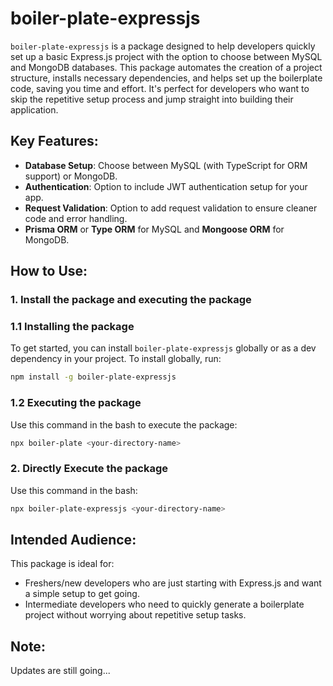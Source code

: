 # boiler-plate-expressjs

`boiler-plate-expressjs` is a package designed to help developers quickly set up a basic Express.js project with the option to choose between MySQL and MongoDB databases. This package automates the creation of a project structure, installs necessary dependencies, and helps set up the boilerplate code, saving you time and effort. It's perfect for developers who want to skip the repetitive setup process and jump straight into building their application.


## Key Features:
- **Database Setup**: Choose between MySQL (with TypeScript for ORM support) or MongoDB.
- **Authentication**: Option to include JWT authentication setup for your app.
- **Request Validation**: Option to add request validation to ensure cleaner code and error handling.
- **Prisma ORM** or **Type ORM** for MySQL and **Mongoose ORM** for MongoDB.

## How to Use:

### 1. Install the package and executing the package

### 1.1 Installing the package
To get started, you can install `boiler-plate-expressjs` globally or as a dev dependency in your project. To install globally, run:

```bash
npm install -g boiler-plate-expressjs
```
### 1.2 Executing the package
Use this command in the bash to execute the package:
```bash
npx boiler-plate <your-directory-name>
```
### 2. Directly Execute the package
Use this command in the bash:
```bash
npx boiler-plate-expressjs <your-directory-name>
```

## Intended Audience:
This package is ideal for:
- Freshers/new developers who are just starting with Express.js and want a simple setup to get going.
- Intermediate developers who need to quickly generate a boilerplate project without worrying about repetitive setup tasks.

## Note:
Updates are still going...